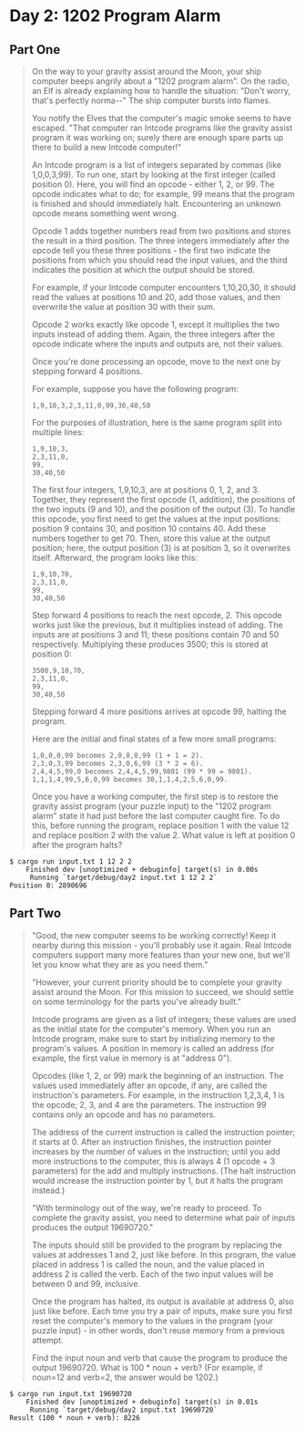 # Day 2: 1202 Program Alarm

## Part One

> On the way to your gravity assist around the Moon, your ship computer beeps angrily about a "1202 program alarm". On the radio, an Elf is already explaining how to handle the situation: "Don't worry, that's perfectly norma--" The ship computer bursts into flames.
>
> You notify the Elves that the computer's magic smoke seems to have escaped. "That computer ran Intcode programs like the gravity assist program it was working on; surely there are enough spare parts up there to build a new Intcode computer!"
>
> An Intcode program is a list of integers separated by commas (like 1,0,0,3,99). To run one, start by looking at the first integer (called position 0). Here, you will find an opcode - either 1, 2, or 99. The opcode indicates what to do; for example, 99 means that the program is finished and should immediately halt. Encountering an unknown opcode means something went wrong.
>
> Opcode 1 adds together numbers read from two positions and stores the result in a third position. The three integers immediately after the opcode tell you these three positions - the first two indicate the positions from which you should read the input values, and the third indicates the position at which the output should be stored.
>
> For example, if your Intcode computer encounters 1,10,20,30, it should read the values at positions 10 and 20, add those values, and then overwrite the value at position 30 with their sum.
>
> Opcode 2 works exactly like opcode 1, except it multiplies the two inputs instead of adding them. Again, the three integers after the opcode indicate where the inputs and outputs are, not their values.
>
> Once you're done processing an opcode, move to the next one by stepping forward 4 positions.
>
> For example, suppose you have the following program:
>
>     1,9,10,3,2,3,11,0,99,30,40,50
>
> For the purposes of illustration, here is the same program split into multiple lines:
>
>     1,9,10,3,
>     2,3,11,0,
>     99,
>     30,40,50
>
> The first four integers, 1,9,10,3, are at positions 0, 1, 2, and 3. Together, they represent the first opcode (1, addition), the positions of the two inputs (9 and 10), and the position of the output (3). To handle this opcode, you first need to get the values at the input positions: position 9 contains 30, and position 10 contains 40. Add these numbers together to get 70. Then, store this value at the output position; here, the output position (3) is at position 3, so it overwrites itself. Afterward, the program looks like this:
>
>     1,9,10,70,
>     2,3,11,0,
>     99,
>     30,40,50
>
> Step forward 4 positions to reach the next opcode, 2. This opcode works just like the previous, but it multiplies instead of adding. The inputs are at positions 3 and 11; these positions contain 70 and 50 respectively. Multiplying these produces 3500; this is stored at position 0:
>
>     3500,9,10,70,
>     2,3,11,0,
>     99,
>     30,40,50
>
> Stepping forward 4 more positions arrives at opcode 99, halting the program.
>
> Here are the initial and final states of a few more small programs:
>
>     1,0,0,0,99 becomes 2,0,0,0,99 (1 + 1 = 2).
>     2,3,0,3,99 becomes 2,3,0,6,99 (3 * 2 = 6).
>     2,4,4,5,99,0 becomes 2,4,4,5,99,9801 (99 * 99 = 9801).
>     1,1,1,4,99,5,6,0,99 becomes 30,1,1,4,2,5,6,0,99.
>
> Once you have a working computer, the first step is to restore the gravity assist program (your puzzle input) to the "1202 program alarm" state it had just before the last computer caught fire. To do this, before running the program, replace position 1 with the value 12 and replace position 2 with the value 2. What value is left at position 0 after the program halts?

```shell
$ cargo run input.txt 1 12 2 2
    Finished dev [unoptimized + debuginfo] target(s) in 0.00s
     Running `target/debug/day2 input.txt 1 12 2 2`
Position 0: 2890696
```

## Part Two

> "Good, the new computer seems to be working correctly! Keep it nearby during this mission - you'll probably use it again. Real Intcode computers support many more features than your new one, but we'll let you know what they are as you need them."
>
> "However, your current priority should be to complete your gravity assist around the Moon. For this mission to succeed, we should settle on some terminology for the parts you've already built."
>
> Intcode programs are given as a list of integers; these values are used as the initial state for the computer's memory. When you run an Intcode program, make sure to start by initializing memory to the program's values. A position in memory is called an address (for example, the first value in memory is at "address 0").
>
> Opcodes (like 1, 2, or 99) mark the beginning of an instruction. The values used immediately after an opcode, if any, are called the instruction's parameters. For example, in the instruction 1,2,3,4, 1 is the opcode; 2, 3, and 4 are the parameters. The instruction 99 contains only an opcode and has no parameters.
>
> The address of the current instruction is called the instruction pointer; it starts at 0. After an instruction finishes, the instruction pointer increases by the number of values in the instruction; until you add more instructions to the computer, this is always 4 (1 opcode + 3 parameters) for the add and multiply instructions. (The halt instruction would increase the instruction pointer by 1, but it halts the program instead.)
>
> "With terminology out of the way, we're ready to proceed. To complete the gravity assist, you need to determine what pair of inputs produces the output 19690720."
>
> The inputs should still be provided to the program by replacing the values at addresses 1 and 2, just like before. In this program, the value placed in address 1 is called the noun, and the value placed in address 2 is called the verb. Each of the two input values will be between 0 and 99, inclusive.
>
> Once the program has halted, its output is available at address 0, also just like before. Each time you try a pair of inputs, make sure you first reset the computer's memory to the values in the program (your puzzle input) - in other words, don't reuse memory from a previous attempt.
>
> Find the input noun and verb that cause the program to produce the output 19690720. What is 100 * noun + verb? (For example, if noun=12 and verb=2, the answer would be 1202.)

```shell
$ cargo run input.txt 19690720
    Finished dev [unoptimized + debuginfo] target(s) in 0.01s
     Running `target/debug/day2 input.txt 19690720`
Result (100 * noun + verb): 8226
```
